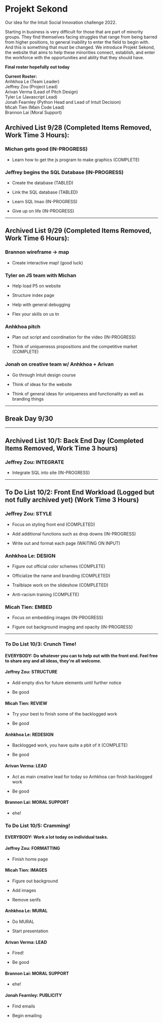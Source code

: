 # Projekt Sekond
Our idea for the Intuit Social Innovation challenge 2022.

Starting in business is very difficult for those that are part of minority groups. They find themselves facing struggles that range from being barred from higher positions, to general inability to enter the field to begin with. And this is something that must be changed. We introduce Projekt Sekond, the website that aims to help these minorities connect, establish, and enter the workforce with the opportunities and ablity that they should have.

**Final roster hopefully out today**

**Current Roster:**  
Anhkhoa Le (Team Leader)  
Jeffrey Zou (Project Lead)  
Arivan Verma (Lead of Pitch Design)  
Tyler Le (Javascript Lead)  
Jonah Fearnley (Python Head and Lead of Intuit Decision)  
Micah Tien (Main Code Lead)  
Brannon Lai (Moral Support)  

## Archived List 9/28 (Completed Items Removed, Work Time 3 Hours):

### Michan gets good (IN-PROGRESS)
    
- Learn how to get the js program to make graphics (COMPLETE)
    
### Jeffrey begins the SQL Database (IN-PROGRESS)

- Create the database (TABLED)
    
- Link the SQL database (TABLED)
    
- Learn SQL lmao (IN-PROGRESS)
    
- Give up on life (IN-PROGRESS)

---

## Archived List 9/29 (Completed Items Removed, Work Time 6 Hours):
        
### Brannon wireframe -> map

- Create interactive map! (good luck)
        
### Tyler on JS team with Michan

- Help load P5 on website

- Structure index page

- Help with general debugging

- Flex your skills on us tn

### Anhkhoa pitch
 
- Plan out script and coordination for the video (IN-PROGRESS)
        
- Think of uniquenesss propositions and the competitive market (COMPLETE)

### Jonah on creative team w/ Anhkhoa + Arivan

- Go through Intuit design course

- Think of ideas for the website

- Think of general ideas for uniqueness and functionality as well as branding things

---

## Break Day 9/30 

---

## Archived List 10/1: Back End Day (Completed Items Removed, Work Time 3 hours)

### Jeffrey Zou: **INTEGRATE**

- Integrate SQL into site (IN-PROGRESS)

---

## To Do List 10/2: Front End Workload (Logged but not fully archived yet) (Work Time 3 Hours)

### Jeffrey Zou: STYLE

- Focus on styling front end (COMPLETED)

- Add additional functions such as drop downs (IN-PROGRESS)

- Write out and format each page (WAITING ON INPUT)

### Anhkhoa Le: DESIGN

- Figure out official color schemes (COMPLETE)

- Officialize the name and branding (COMPLETED)

- Trailblaze work on the slideshow (COMPLETED)

- Anti-racism training (COMPLETE)

### Micah Tien: EMBED

- Focus on embedding images (IN-PROGRESS)

- Figure out background imaging and opacity (IN-PROGRESS)

---

### To Do List 10/3: Crunch Time!

#### EVERYBODY: Do whatever you can to help out with the front end. Feel free to share any and all ideas, they're all welcome.

#### Jeffrey Zou: STRUCTURE

- Add empty divs for future elements until further notice

- Be good

#### Micah Tien: REVIEW

- Try your best to finish some of the backlogged work

- Be good

#### Anhkhoa Le: REDESIGN

- Backlogged work, you have quite a pbit of it (COMPLETE)

- Be good

#### Arivan Verma: LEAD

- Act as main creative lead for today so Anhkhoa can finish backlogged work

- Be good

#### Brannon Lai: MORAL SUPPORT

- ehe!

### To Do List 10/5: Cramming!

#### EVERYBODY: Work a lot today on individual tasks.

#### Jeffrey Zou: FORMATTING

- Finish home page 

#### Micah Tien: IMAGES

- Figure out background

- Add images

- Remove serifs

#### Anhkhoa Le: MURAL

- Do MURAL 

- Start presentation

#### Arivan Verma: LEAD

- Fired!

- Be good

#### Brannon Lai: MORAL SUPPORT

- ehe!

#### Jonah Fearnley: PUBLICITY

- Find emails

- Begin emailing
